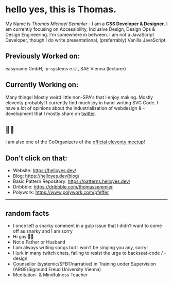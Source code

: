 # hello yes, this is Thomas.

My Name is _Thomas Michael Semmler_ - I am a **CSS Developer & Designer**. I am currently focusing on Accessibility, Inclusive Design, Design Ops & Design Engineering. I'm somewhere in between. I am not a JavaScript Developer, though I do write presentational, (preferrably) Vanilla JavaScript.

## Previously Worked on:

easyname GmbH, ip-systems e.U., SAE Vienna (lecturer)

## Currently Working on:

Many things! Mostly weird little non-SPA's that I enjoy making. Mostly eleventy probably! I currently find much joy in hand-writing SVG Code. I have a lot of opinions about the industrialization of webdesign & -development that I mostly share on [twitter](https://twitter.com/nachtfunke).

## 🐀🎈

I am also one of the CoOrganizers of the [official eleventy meetup](https://11tymeetup.dev/)!

## Don't click on that:

+ Website: https://helloyes.dev/
+ Blog: https://helloyes.dev/blog/
+ Basic Pattern Repository: https://patterns.helloyes.dev/
+ Dribbble: https://dribbble.com/thomassemmler
+ Polywork: https://www.polywork.com/pfeffer

***

## random facts

+ I once left a snarky comment in a gulp issue that I didn't want to come off as snarky and I am sorry
+ Hi gay 🏳️‍🌈
+ Not a Father or Husband
+ I am always writing songs but I won't be singing you any, sorry!
+ I lurk in many twitch chats, failing to resist the urge to backseat-code / -design
+ Counsellor (systemic/SFBT/narrative) in Training under Supervision (ARGE/Sigmund Freud University Vienna)
+ Meditation- & Mindfulness Teacher
